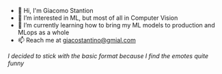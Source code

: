 - 👋 Hi, I'm Giacomo Stantion 
- 👀 I’m interested in ML, but most of all in Computer Vision
- 🌱 I’m currently learning how to bring my ML models to production and MLops as a whole
- 📫 Reach me at giacostantino@gmial.com

*I decided to stick with the basic format because I find the emotes quite funny*
